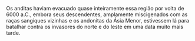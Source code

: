 ﻿Os anditas haviam evacuado quase inteiramente essa região por volta de 6000 a.C., embora  seus descendentes, amplamente miscigenados com as raças sangiques vizinhas e os andonitas da Ásia Menor, estivessem lá para batalhar contra os invasores do norte e do leste em uma data muito mais tarde.